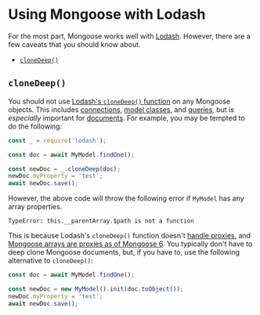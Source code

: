 # Using Mongoose with Lodash

For the most part, Mongoose works well with [Lodash](https://lodash.com/).
However, there are a few caveats that you should know about.

* [`cloneDeep()`](#clonedeep)

## `cloneDeep()`

You should not use [Lodash's `cloneDeep()` function](https://lodash.com/docs/4.17.15#cloneDeep) on any Mongoose objects.
This includes [connections](./connections.html), [model classes](./models.html), and [queries](./queries.html), but is _especially_ important for [documents](./documents.html).
For example, you may be tempted to do the following:

```javascript
const _ = require('lodash');

const doc = await MyModel.findOne();

const newDoc = _.cloneDeep(doc);
newDoc.myProperty = 'test';
await newDoc.save();
```

However, the above code will throw the following error if `MyModel` has any array properties.

```no-highlight
TypeError: this.__parentArray.$path is not a function
```

This is because Lodash's `cloneDeep()` function doesn't [handle proxies](https://stackoverflow.com/questions/50663784/lodash-clonedeep-remove-proxy-from-object), and [Mongoose arrays are proxies as of Mongoose 6](https://thecodebarbarian.com/introducing-mongoose-6.html#arrays-as-proxies).
You typically don't have to deep clone Mongoose documents, but, if you have to, use the following alternative to `cloneDeep()`:

```javascript
const doc = await MyModel.findOne();

const newDoc = new MyModel().init(doc.toObject());
newDoc.myProperty = 'test';
await newDoc.save();
```